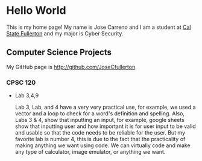 # Hello World

This is my home page! My name is Jose Carreno and I am a student at [Cal State Fullerton](http://www.fullerton.edu/) and my major is Cyber Security.

## Computer Science Projects

My GitHub page is http://github.com/JoseCfullerton.

### CPSC 120

* Lab 3,4,9

    Lab 3, Lab, and 4 have a very very practical use, for example, we used a vector and a loop to check for a word's definition and spelling. Also, Labs 3 
    & 4, show that inputting an input, for example, google sheets show that inputting user and how important it is for user input to be valid and usable so 
    that the code needs to be reliable for the user.  But my favorite lab is number 4, this is due to the fact that the practicality of making anything we 
    want using code. We can virtually code and make any type of calculator, image emulator, or anything we want.
